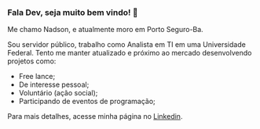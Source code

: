 ### Fala Dev, seja muito bem vindo! 👋

Me chamo Nadson, e atualmente moro em Porto Seguro-Ba.

Sou servidor público, trabalho como Analista em TI em uma Universidade Federal.
Tento me manter atualizado e próximo ao mercado desenvolvendo projetos como: 
- Free lance; 
- De interesse pessoal; 
- Voluntário (ação social);
- Participando de eventos de programação;

Para mais detalhes, acesse minha página no [Linkedin](https://www.linkedin.com/in/nadson-cerqueira-7a765077/).
<!--
**nadsoncs/nadsoncs** is a ✨ _special_ ✨ repository because its `README.md` (this file) appears on your GitHub profile.

Here are some ideas to get you started:

- 🔭 I’m currently working on ...
- 🌱 I’m currently learning ...
- 👯 I’m looking to collaborate on ...
- 🤔 I’m looking for help with ...
- 💬 Ask me about ...
- 📫 How to reach me: ...
- 😄 Pronouns: ...
- ⚡ Fun fact: ...
-->
